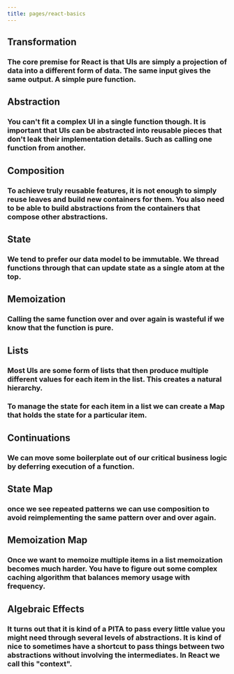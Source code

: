 ```yaml
---
title: pages/react-basics
---
```


## Transformation
### The core premise for React is that UIs are simply a projection of data into a different form of data. The same input gives the same output. **A simple pure function.**
## Abstraction
### You can't fit a complex UI in a single function though. It is important that UIs can be abstracted into reusable pieces that don't leak their implementation details. Such as calling one function from another.
## Composition
### To achieve truly reusable features, it is **not enough to simply reuse leaves** and build new containers for them. You also need to be able to build abstractions from the containers that compose other abstractions.
## State
### We tend to prefer our data model to be immutable. We thread functions through that can update state as a single atom at the top.
## Memoization
### Calling the same function over and over again is wasteful if we know that the function is pure.
## Lists
### Most UIs are some form of lists that then produce multiple different values for each item in the list. This creates a natural hierarchy.
### To manage the state for each item in a list we can create a Map that holds the state for a particular item.
## Continuations
### We can move some boilerplate out of our critical business logic by deferring execution of a function.
## State Map
### once we see repeated patterns we can use composition to avoid reimplementing the same pattern over and over again.
## Memoization Map
### Once we want to memoize multiple items in a list memoization becomes much harder. You have to figure out some complex caching algorithm that balances memory usage with frequency.
## Algebraic Effects
### It turns out that it is kind of a PITA to pass every little value you might need through several levels of abstractions. It is kind of nice to sometimes have a shortcut to pass things between two abstractions without involving the intermediates. In React we call this "context".
